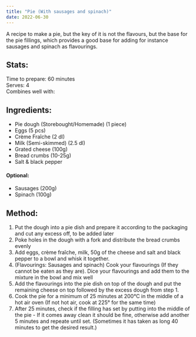 ```yaml
---
title: "Pie (With sausages and spinach)"
date: 2022-06-30
---
```

A recipe to make a pie, but the key of it is not the flavours, but the base for the pie fillings, which provides a good base for adding for instance sausages and spinach as flavourings.

## Stats:
Time to prepare: 60 minutes  
Serves: 4  
Combines well with: 

## Ingredients:
- Pie dough (Storebought/Homemade) (1 piece)
- Eggs (5 pcs)
- Crème Fraîche (2 dl)
- Milk (Semi-skimmed) (2.5 dl)
- Grated cheese (100g)
- Bread crumbs (10-25g)
- Salt & black pepper
#### Optional:
- Sausages (200g)
- Spinach (100g)


## Method:
1. Put the dough into a pie dish and prepare it according to the packaging and cut any excess off, to be added later 
2. Poke holes in the dough with a fork and distribute the bread crumbs evenly
3. Add eggs, crème fraîche, milk, 50g of the cheese and salt and black pepper to a bowl and whisk it together.
4. (Flavourings: Sausages and spinach) Cook your flavourings (If they cannot be eaten as they are). Dice your flavourings and add them to the mixture in the bowl and mix well
5. Add the flavourings into the pie dish on top of the dough and put the remaining cheese on top followed by the excess dough from step 1.
6. Cook the pie for a minimum of 25 minutes at 200°C in the middle of a hot air oven (If not hot air, cook at 225° for the same time)
7. After 25 minutes, check if the filling has set by putting into the middle of the pie - If it comes away clean it should be fine, otherwise add another 5 minutes and repeate until set. (Sometimes it has taken as long 40 minutes to get the desired result.)
